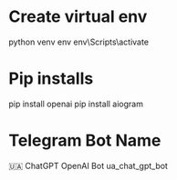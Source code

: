 # Create virtual env
python venv env
env\Scripts\activate

# Pip installs
pip install openai
pip install aiogram

# Telegram Bot Name
🇺🇦 ChatGPT OpenAI Bot
ua_chat_gpt_bot